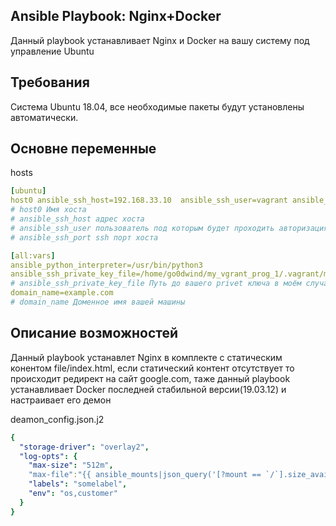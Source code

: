 ## Ansible Playbook: Nginx+Docker
Данный playbook устанавливает Nginx и Docker на вашу систему под управление Ubuntu

## Требования 
Система Ubuntu 18.04, все необходимые пакеты будут установлены автоматически.

## Основне переменные 
hosts 
```yaml
[ubuntu]
host0 ansible_ssh_host=192.168.33.10  ansible_ssh_user=vagrant ansible_ssh_port=22  
# host0 Имя хоста
# ansible_ssh_host адрес хоста
# ansible_ssh_user пользователь под которым будет проходить авторизация
# ansible_ssh_port ssh порт хоста

[all:vars]
ansible_python_interpreter=/usr/bin/python3
ansible_ssh_private_key_file=/home/go0dwind/my_vgrant_prog_1/.vagrant/machines/host0/virtualbox/private_key  
# ansible_ssh_private_key_file Путь до вашего privet ключа в моём случае это ключ от vagrant
domain_name=example.com  
# domain_name Доменное имя вашей машины 
```
## Описание возможностей
Данный playbook устанавлет Nginx в комплекте с статическим конентом file/index.html, если статический контент отсутствует
то происходит редирект на сайт google.com, таже данный playbook устанавливает Docker последней стабильной версии(19.03.12) и настраивает его демон

deamon_config.json.j2
```yaml
{
  "storage-driver": "overlay2",
  "log-opts": {
    "max-size": "512m",
    "max-file":"{{ ansible_mounts|json_query('[?mount == `/`].size_available')| first // 1024**2 // 512 // 2}}",  # (размер рутового раздела / 512) / 2
    "labels": "somelabel",
    "env": "os,customer"
  }
}
```
